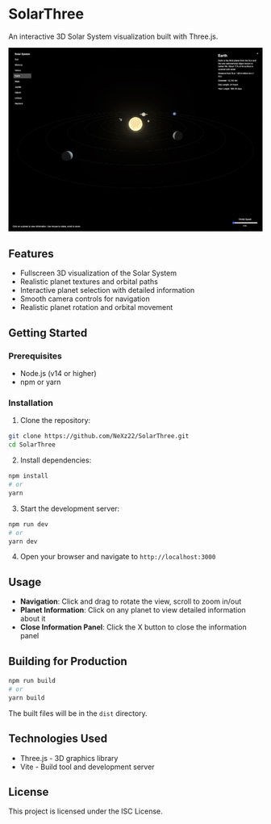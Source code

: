 # SolarThree

An interactive 3D Solar System visualization built with Three.js.

![alt text](./screenshot.jpeg)

## Features

- Fullscreen 3D visualization of the Solar System
- Realistic planet textures and orbital paths
- Interactive planet selection with detailed information
- Smooth camera controls for navigation
- Realistic planet rotation and orbital movement

## Getting Started

### Prerequisites

- Node.js (v14 or higher)
- npm or yarn

### Installation

1. Clone the repository:
```bash
git clone https://github.com/NeXz22/SolarThree.git
cd SolarThree
```

2. Install dependencies:
```bash
npm install
# or
yarn
```

3. Start the development server:
```bash
npm run dev
# or
yarn dev
```

4. Open your browser and navigate to `http://localhost:3000`

## Usage

- **Navigation**: Click and drag to rotate the view, scroll to zoom in/out
- **Planet Information**: Click on any planet to view detailed information about it
- **Close Information Panel**: Click the X button to close the information panel

## Building for Production

```bash
npm run build
# or
yarn build
```

The built files will be in the `dist` directory.

## Technologies Used

- Three.js - 3D graphics library
- Vite - Build tool and development server

## License

This project is licensed under the ISC License.